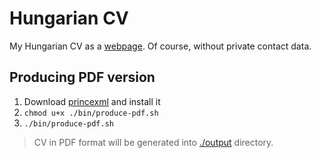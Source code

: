 # Hungarian CV

My Hungarian CV as a [webpage](https://somlyaip.github.io/cv-hungarian/). Of course, without private contact data.

## Producing PDF version
1. Download [princexml](https://www.princexml.com/download/) and install it
1. `chmod u+x ./bin/produce-pdf.sh`
1. `./bin/produce-pdf.sh`

> CV in PDF format will be generated into [./output](output) directory.